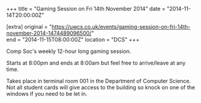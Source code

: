 +++
title = "Gaming Session on Fri 14th November 2014"
date = "2014-11-14T20:00:00Z"

[extra]
original = "https://uwcs.co.uk/events/gaming-session-on-fri-14th-november-2014-1474489096500/"    
end = "2014-11-15T08:00:00Z"
location = "DCS"
+++

Comp Soc's weekly 12-hour long gaming session.

Starts at 8:00pm and ends at 8:00am but feel free to arrive/leave at any time.

Takes place in terminal room 001 in the Department of Computer Science. Not all student cards will give access to the building so knock on one of the windows if you need to be let in.


